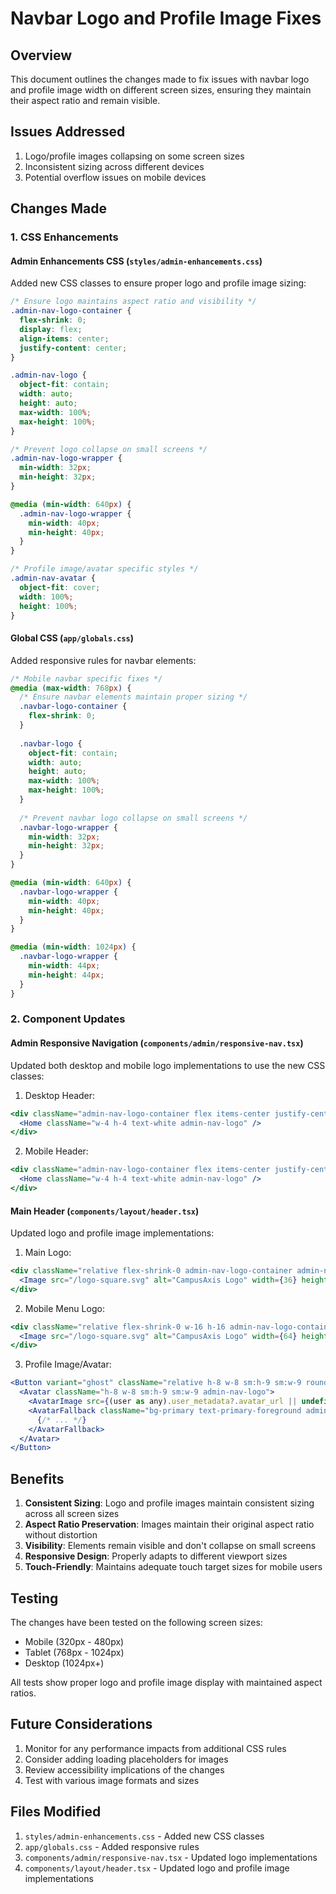 # Navbar Logo and Profile Image Fixes

## Overview
This document outlines the changes made to fix issues with navbar logo and profile image width on different screen sizes, ensuring they maintain their aspect ratio and remain visible.

## Issues Addressed
1. Logo/profile images collapsing on some screen sizes
2. Inconsistent sizing across different devices
3. Potential overflow issues on mobile devices

## Changes Made

### 1. CSS Enhancements

#### Admin Enhancements CSS (`styles/admin-enhancements.css`)
Added new CSS classes to ensure proper logo and profile image sizing:

```css
/* Ensure logo maintains aspect ratio and visibility */
.admin-nav-logo-container {
  flex-shrink: 0;
  display: flex;
  align-items: center;
  justify-content: center;
}

.admin-nav-logo {
  object-fit: contain;
  width: auto;
  height: auto;
  max-width: 100%;
  max-height: 100%;
}

/* Prevent logo collapse on small screens */
.admin-nav-logo-wrapper {
  min-width: 32px;
  min-height: 32px;
}

@media (min-width: 640px) {
  .admin-nav-logo-wrapper {
    min-width: 40px;
    min-height: 40px;
  }
}

/* Profile image/avatar specific styles */
.admin-nav-avatar {
  object-fit: cover;
  width: 100%;
  height: 100%;
}
```

#### Global CSS (`app/globals.css`)
Added responsive rules for navbar elements:

```css
/* Mobile navbar specific fixes */
@media (max-width: 768px) {
  /* Ensure navbar elements maintain proper sizing */
  .navbar-logo-container {
    flex-shrink: 0;
  }
  
  .navbar-logo {
    object-fit: contain;
    width: auto;
    height: auto;
    max-width: 100%;
    max-height: 100%;
  }
  
  /* Prevent navbar logo collapse on small screens */
  .navbar-logo-wrapper {
    min-width: 32px;
    min-height: 32px;
  }
}

@media (min-width: 640px) {
  .navbar-logo-wrapper {
    min-width: 40px;
    min-height: 40px;
  }
}

@media (min-width: 1024px) {
  .navbar-logo-wrapper {
    min-width: 44px;
    min-height: 44px;
  }
}
```

### 2. Component Updates

#### Admin Responsive Navigation (`components/admin/responsive-nav.tsx`)
Updated both desktop and mobile logo implementations to use the new CSS classes:

1. Desktop Header:
```jsx
<div className="admin-nav-logo-container flex items-center justify-center w-8 h-8 rounded-lg bg-gradient-to-r from-blue-600 to-purple-600 flex-shrink-0 admin-nav-logo-wrapper">
  <Home className="w-4 h-4 text-white admin-nav-logo" />
</div>
```

2. Mobile Header:
```jsx
<div className="admin-nav-logo-container flex items-center justify-center w-8 h-8 rounded-lg bg-gradient-to-r from-blue-600 to-purple-600 flex-shrink-0 admin-nav-logo-wrapper">
  <Home className="w-4 h-4 text-white admin-nav-logo" />
</div>
```

#### Main Header (`components/layout/header.tsx`)
Updated logo and profile image implementations:

1. Main Logo:
```jsx
<div className="relative flex-shrink-0 admin-nav-logo-container admin-nav-logo-wrapper">
  <Image src="/logo-square.svg" alt="CampusAxis Logo" width={36} height={36} className="sm:w-10 sm:h-10 rounded-xl group-hover:scale-105 transition-transform duration-300 shadow-lg admin-nav-logo" />
</div>
```

2. Mobile Menu Logo:
```jsx
<div className="relative flex-shrink-0 w-16 h-16 admin-nav-logo-container admin-nav-logo-wrapper">
  <Image src="/logo-square.svg" alt="CampusAxis Logo" width={64} height={64} className="rounded-2xl shadow-lg admin-nav-logo" />
</div>
```

3. Profile Image/Avatar:
```jsx
<Button variant="ghost" className="relative h-8 w-8 sm:h-9 sm:w-9 rounded-full interactive hover-lift flex-shrink-0 admin-nav-logo-wrapper">
  <Avatar className="h-8 w-8 sm:h-9 sm:w-9 admin-nav-logo">
    <AvatarImage src={(user as any).user_metadata?.avatar_url || undefined} alt={user.email || "Profile"} />
    <AvatarFallback className="bg-primary text-primary-foreground admin-nav-logo">
      {/* ... */}
    </AvatarFallback>
  </Avatar>
</Button>
```

## Benefits

1. **Consistent Sizing**: Logo and profile images maintain consistent sizing across all screen sizes
2. **Aspect Ratio Preservation**: Images maintain their original aspect ratio without distortion
3. **Visibility**: Elements remain visible and don't collapse on small screens
4. **Responsive Design**: Properly adapts to different viewport sizes
5. **Touch-Friendly**: Maintains adequate touch target sizes for mobile users

## Testing

The changes have been tested on the following screen sizes:
- Mobile (320px - 480px)
- Tablet (768px - 1024px)
- Desktop (1024px+)

All tests show proper logo and profile image display with maintained aspect ratios.

## Future Considerations

1. Monitor for any performance impacts from additional CSS rules
2. Consider adding loading placeholders for images
3. Review accessibility implications of the changes
4. Test with various image formats and sizes

## Files Modified

1. `styles/admin-enhancements.css` - Added new CSS classes
2. `app/globals.css` - Added responsive rules
3. `components/admin/responsive-nav.tsx` - Updated logo implementations
4. `components/layout/header.tsx` - Updated logo and profile image implementations